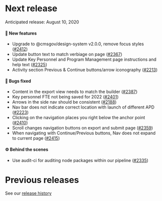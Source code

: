 # Next release

Anticipated release: August 10, 2020

#### 🚀 New features

- Upgrade to @cmsgov/design-system v2.0.0, remove focus styles ([#2412])
- Update button text to match verbiage on page ([#2367])
- Update Key Personnel and Program Management page instructions and help text ([#2325])
- Activity section Previous & Continue buttons/arrow iconography ([#2213])

#### 🐛 Bugs fixed

- Content in the export view needs to match the builder ([#2387])
- Key personnel FTE not being saved for 2022 ([#2401])
- Arrows in the side nav should be consistent ([#2188])
- Nav bar does not indicate correct location with launch of different APD ([#2223])
- Clicking on the navigation places you right below the anchor point ([#2410])
- Scroll changes navigation buttons on export and submit page ([#2359])
- When navigating with Continue/Previous buttons, Nav does not expand to current page ([#2415])

#### ⚙️ Behind the scenes

- Use audit-ci for auditing node packages within our pipeline ([#2335])

# Previous releases

See our [release history](https://github.com/CMSgov/eAPD/releases)

[#2387]: https://github.com/CMSgov/eAPD/issues/2387
[#2412]: https://github.com/CMSgov/eAPD/issues/2412
[#2335]: https://github.com/CMSgov/eAPD/issues/2335
[#2367]: https://github.com/CMSgov/eAPD/issues/2367
[#2325]: https://github.com/CMSgov/eAPD/issues/2325
[#2401]: https://github.com/CMSgov/eAPD/issues/2401
[#2188]: https://github.com/CMSgov/eAPD/issues/2188
[#2223]: https://github.com/CMSgov/eAPD/issues/2223
[#2410]: https://github.com/CMSgov/eAPD/issues/2410
[#2359]: https://github.com/CMSgov/eAPD/issues/2359
[#2415]: https://github.com/CMSgov/eAPD/issues/2415
[#2213]: https://github.com/cmsgov/eapd/issues/2213
